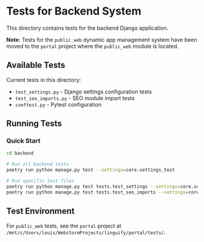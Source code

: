 # Tests for Backend System

This directory contains tests for the backend Django application.

**Note**: Tests for the `public_web` dynamic app management system have been moved to the `portal` project where the `public_web` module is located.

## Available Tests

Current tests in this directory:
- `test_settings.py` - Django settings configuration tests  
- `test_seo_imports.py` - SEO module import tests
- `conftest.py` - Pytest configuration

## Running Tests

### Quick Start
```bash
cd backend

# Run all backend tests
poetry run python manage.py test --settings=core.settings_test

# Run specific test files
poetry run python manage.py test tests.test_settings --settings=core.settings_test
poetry run python manage.py test tests.test_seo_imports --settings=core.settings_test
```

## Test Environment

For `public_web` tests, see the `portal` project at `/mnt/c/Users/louis/WebstormProjects/linguify/portal/tests/`.